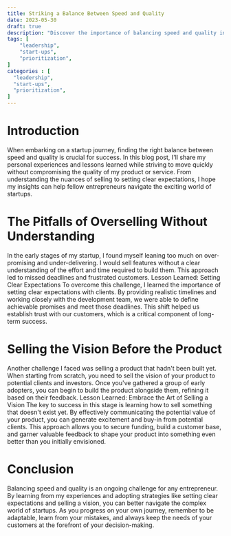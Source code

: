 ```yaml
---
title: Striking a Balance Between Speed and Quality
date: 2023-05-30
draft: true
description: "Discover the importance of balancing speed and quality in a startup journey as I share my personal experiences and lessons learned. From setting clear expectations to selling a vision, this blog post offers valuable insights and strategies for fellow entrepreneurs seeking success in the fast-paced world of startups."
tags: [
    "leadership",
    "start-ups",
    "prioritization",
]
categories : [
  "leadership",
  "start-ups",
  "prioritization",
]
---
```


# Introduction
When embarking on a startup journey, finding the right balance between speed and quality is crucial for success. In this blog post, I'll share my personal experiences and lessons learned while striving to move quickly without compromising the quality of my product or service. From understanding the nuances of selling to setting clear expectations, I hope my insights can help fellow entrepreneurs navigate the exciting world of startups.

# The Pitfalls of Overselling Without Understanding
In the early stages of my startup, I found myself leaning too much on over-promising and under-delivering. I would sell features without a clear understanding of the effort and time required to build them. This approach led to missed deadlines and frustrated customers.
Lesson Learned: Setting Clear Expectations
To overcome this challenge, I learned the importance of setting clear expectations with clients. By providing realistic timelines and working closely with the development team, we were able to define achievable promises and meet those deadlines. This shift helped us establish trust with our customers, which is a critical component of long-term success.

# Selling the Vision Before the Product
Another challenge I faced was selling a product that hadn't been built yet. When starting from scratch, you need to sell the vision of your product to potential clients and investors. Once you've gathered a group of early adopters, you can begin to build the product alongside them, refining it based on their feedback.
Lesson Learned: Embrace the Art of Selling a Vision
The key to success in this stage is learning how to sell something that doesn't exist yet. By effectively communicating the potential value of your product, you can generate excitement and buy-in from potential clients. This approach allows you to secure funding, build a customer base, and garner valuable feedback to shape your product into something even better than you initially envisioned.

# Conclusion
Balancing speed and quality is an ongoing challenge for any entrepreneur. By learning from my experiences and adopting strategies like setting clear expectations and selling a vision, you can better navigate the complex world of startups. As you progress on your own journey, remember to be adaptable, learn from your mistakes, and always keep the needs of your customers at the forefront of your decision-making.